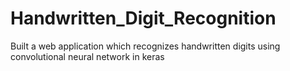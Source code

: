 # Handwritten_Digit_Recognition
Built a web application which recognizes handwritten digits using convolutional neural network in keras
